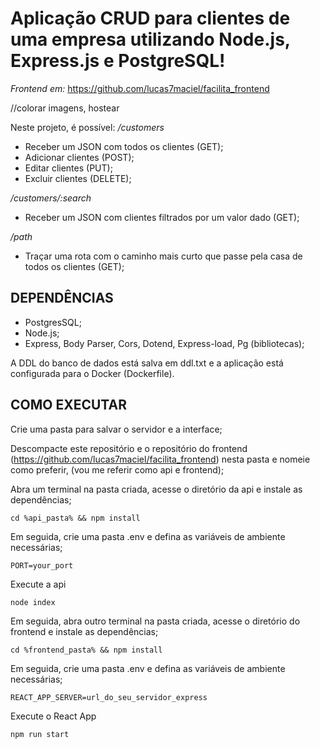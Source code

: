 
# Aplicação CRUD para clientes de uma empresa utilizando Node.js, Express.js e PostgreSQL!
_Frontend em:_ https://github.com/lucas7maciel/facilita_frontend

//colorar imagens, hostear

Neste projeto, é possível:
_/customers_
- Receber um JSON com todos os clientes (GET);
- Adicionar clientes (POST);
- Editar clientes (PUT);
- Excluir clientes (DELETE);

_/customers/:search_
- Receber um JSON com clientes filtrados por um valor dado (GET);

_/path_
- Traçar uma rota com o caminho mais curto que passe pela casa de todos os clientes (GET);

## DEPENDÊNCIAS
- PostgresSQL;
- Node.js;
- Express, Body Parser, Cors, Dotend, Express-load, Pg (bibliotecas);

A DDL do banco de dados está salva em ddl.txt e a aplicação está configurada para o Docker (Dockerfile).

## COMO EXECUTAR
Crie uma pasta para salvar o servidor e a interface;

Descompacte este repositório e o repositório do frontend (https://github.com/lucas7maciel/facilita_frontend) nesta pasta e nomeie como preferir, (vou me referir como api e frontend);

Abra um terminal na pasta criada, acesse o diretório da api e instale as dependências;
```
cd %api_pasta% && npm install
```

Em seguida, crie uma pasta .env e defina as variáveis de ambiente necessárias;
```
PORT=your_port
```

Execute a api
```
node index
```

Em seguida, abra outro terminal na pasta criada, acesse o diretório do frontend e instale as dependências;
```
cd %frontend_pasta% && npm install
```

Em seguida, crie uma pasta .env e defina as variáveis de ambiente necessárias;
```
REACT_APP_SERVER=url_do_seu_servidor_express
```

Execute o React App
```
npm run start
```
